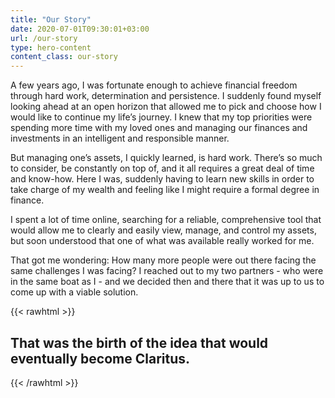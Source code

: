 ```yaml
---
title: "Our Story"
date: 2020-07-01T09:30:01+03:00
url: /our-story
type: hero-content
content_class: our-story
---
```

A few years ago, I was fortunate enough to achieve financial freedom through hard work, determination and persistence. I suddenly found myself looking ahead at an open horizon that allowed me to pick and choose how I would like to continue my life’s journey. I knew that my top priorities were spending more time with my loved ones and managing our finances and investments in an intelligent and responsible manner.

But managing one’s assets, I quickly learned, is hard work. There’s so much to consider, be constantly on top of, and it all requires a great deal of time and know-how. Here I was, suddenly having to learn new skills in order to take charge of my wealth and feeling like I might require a formal degree in finance.

I spent a lot of time online, searching for a reliable, comprehensive tool that would allow me to clearly and easily view, manage, and control my assets, but soon understood that one of what was  available really worked for me.

That got me wondering: How many more people were out there facing the same challenges I was facing? I reached out to my two partners - who were in the same boat as I - and we decided then and there that it was up to us to come up with a viable solution.

{{< rawhtml >}}
<h2>That was the birth of the idea that would eventually become <span class="is-green">Claritus.</span></h2>
{{< /rawhtml >}}
